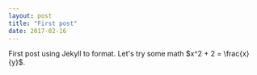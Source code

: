 ```yaml
---
layout: post
title: "First post"
date: 2017-02-16
---
```


First post using Jekyll to format. Let's try some math $x^2 + 2 = \frac{x}{y}$.
